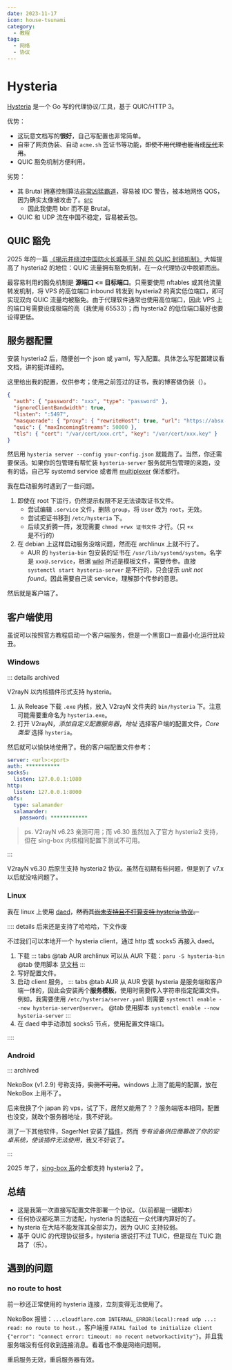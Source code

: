 ```yaml
---
date: 2023-11-17
icon: house-tsunami
category:
  - 教程
tag:
  - 网络
  - 协议
---
```


# Hysteria

[Hysteria](https://v2.hysteria.network/zh/) 是一个 Go 写的代理协议/工具，基于 QUIC/HTTP 3。

优势：

- 这玩意文档写的**很好**，自己写配置也非常简单。
- 自带了网页伪装、自动 `acme.sh` 签证书等功能，~~即使不用代理也能当成[反代](../reverse_proxy.md)来用~~。
- QUIC 豁免机制方便利用。

劣势：

- 其 Brutal 拥塞控制算法[非常凶猛霸道](https://v2.hysteria.network/zh/docs/misc/Hysteria-Brutal/#q-hysteria_1)，容易被 IDC 警告，被本地网络 QOS，因为确实太像被攻击了。[src](https://www.youtube.com/watch?v=kTYfclAzy38)
  - 因此我使用 bbr 而不是 Brutal。
- QUIC 和 UDP 流在中国不稳定，容易被丢包。

## QUIC 豁免

2025 年的一篇 [《揭示并绕过中国防火长城基于 SNI 的 QUIC 封锁机制》](./index.md#external) 大幅提高了 hysteria2 的地位：QUIC 流量拥有豁免机制，在一众代理协议中脱颖而出。

最容易利用的豁免机制是 **源端口 <= 目标端口**。只需要使用 nftables 或其他流量转发机制，将 VPS 的高位端口 inbound 转发到 hysteria2 的真实低位端口，即可实现双向 QUIC 流量均被豁免。由于代理软件通常也使用高位端口，因此 VPS 上的端口号需要设成极端的高（我使用 65533）；而 hysteria2 的低位端口最好也要设得更低。

## 服务器配置

安装 hysteria2 后，随便创一个 json 或 yaml，写入配置。具体怎么写配置建议看文档，讲的挺详细的。

这里给出我的配置，仅供参考；使用之前签过的证书，我的博客做伪装（）。

```json
{
  "auth": { "password": "xxx", "type": "password" },
  "ignoreClientBandwidth": true,
  "listen": ":5497",
  "masquerade": { "proxy": { "rewriteHost": true, "url": "https://absx.pages.dev" }, "type": "proxy" },
  "quic": { "maxIncomingStreams": 50000 },
  "tls": { "cert": "/var/cert/xxx.crt", "key": "/var/cert/xxx.key" }
}
```

然后用 `hysteria server --config your-config.json` 就能跑了。当然，你还需要保活。如果你的包管理有帮忙装 `hysteria-server` 服务就用包管理的来跑，没有的话，自己写 systemd service 或者用 [multiplexer](../linux/package.md#multiplexer) 保活都行。

我在启动服务时遇到了一些问题。

1. 即使在 root 下运行，仍然提示权限不足无法读取证书文件。
   - 尝试编辑 `.service` 文件，删除 `group`，将 `User` 改为 `root`，无效。
   - 尝试把证书移到 `/etc/hysteria` 下。
   - 后续又折腾一阵，发现需要 `chmod +rwx 证书文件` 才行。（只 `+x` 是不行的）
2. 在 debian 上这样启动服务没啥问题，然而在 archlinux 上就不行了。
   - AUR 的 `hysteria-bin` 包安装的证书在 `/usr/lib/systemd/system`，名字是 `xxx@.service`，根据 [wiki](https://wiki.archlinux.org/title/systemd#Using_units) 所述是模板文件，需要传参。直接 `systemctl start hysteria-server` 是不行的，只会提示 _unit not found_。因此需要自己读 service，理解那个传参的意思。

然后就是客户端了。

## 客户端使用

虽说可以按照官方教程启动一个客户端服务，但是一个黑窗口一直最小化运行比较丑。

### Windows

::: details archived

V2rayN 以内核插件形式支持 hysteria。

1. 从 Release 下载 `.exe` 内核，放入 V2rayN 文件夹的 `bin/hysteria` 下。注意可能需要重命名为 `hysteria.exe`。
2. 打开 V2rayN，_添加自定义配置服务器_，_地址_ 选择客户端的配置文件，_Core 类型_ 选择 `hysteria`。

然后就可以愉快地使用了。我的客户端配置文件参考：

```yml
server: <url>:<port>
auth: ***********
socks5:
  listen: 127.0.0.1:1080
http:
  listen: 127.0.0.1:8000
obfs:
  type: salamander
  salamander:
    password: ************
```

> ps. V2rayN v6.23 亲测可用；而 v6.30 虽然加入了官方 hysteria2 支持，但在 sing-box 内核相同配置下测试不可用。

:::

V2rayN v6.30 后原生支持 hysteria2 协议。虽然在初期有些问题，但是到了 v7.x 以后就没啥问题了。

### Linux

我在 linux 上使用 [daed](./proxy_software.md#daed)，~~然而其[尚未支持且不打算支持 hysteria 协议](https://github.com/daeuniverse/dae/issues/48)。~~

:::: details 后来还是支持了哈哈哈，下文作废

不过我们可以本地开一个 hysteria client，通过 http 或 socks5 再接入 daed。

1. 下载
   ::: tabs
   @tab AUR
   archlinux 可以从 AUR 下载：`paru -S hysteria-bin`
   @tab 使用脚本
   [见文档](https://v2.hysteria.network/zh/docs/getting-started/Installation/#linux)
   :::
2. 写好配置文件。
3. 启动 client 服务。
   ::: tabs
   @tab AUR
   从 AUR 安装 hysteria 是服务端和客户端一体的，因此会安装两个**服务模板**，使用时需要传入字符串指定配置文件。例如，我需要使用 `/etc/hysteria/server.yaml` 则需要 `systemctl enable --now hysteria-server@server`。
   @tab 使用脚本
   `systemctl enable --now hysteria-server`
   :::
4. 在 daed 中手动添加 socks5 节点，使用配置文件端口。

::::

### Android

::: archived

NekoBox (v1.2.9) 号称支持，~~实测不可用~~。windows 上测了能用的配置，放在 NekoBox 上用不了。

后来我换了个 japan 的 vps，试了下，居然又能用了？？服务端版本相同，配置也没变，就改个服务器地址，我不好说。

测了一下其他软件，SagerNet 安装了[插件](https://github.com/SagerNet/SagerNet/releases/tag/hysteria-plugin-1.3.5)，然而 _专有设备供应商篡改了你的安卓系统，使该插件无法使用_，我又不好说了。

:::

2025 年了，[sing-box 系](./proxy_software.md#sing-box-系)的全都支持 hysteria2 了。

## 总结

- 这是我第一次直接写配置文件部署一个协议。（以前都是一键脚本）
- 任何协议都吃第三方适配，hysteria 的适配在一众代理内算好的了。
- hysteria 在大陆不能发挥其全部实力，因为 QUIC 支持较弱。
- 基于 QUIC 的代理协议挺多，hysteria 据说打不过 TUIC，但是现在 TUIC 跑路了（乐）。

## 遇到的问题

### no route to host

前一秒还正常使用的 hysteria 连接，立刻变得无法使用了。

NekoBox 报错：`...cloudflare.com INTERNAL_ERROR(local):read udp ...: read: no route to host.`，客户端报 `FATAL failed to initialize client {"error": "connect error: timeout: no recent networkactivity"}`。并且我服务端没有任何收到连接消息。看着也不像是网络问题啊。

重启服务无效，重启服务器有效。
